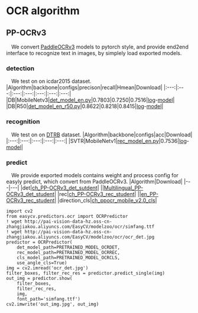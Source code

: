 # OCR algorithm
## PP-OCRv3
&ensp;&ensp;We convert [PaddleOCRv3](https://github.com/PaddlePaddle/PaddleOCR) models to pytorch style, and provide end2end interface to recognize text in images, by simplely load exported models.
### detection
&ensp;&ensp;We test on on icdar2015 dataset.
|Algorithm|backbone|configs|precison|recall|Hmean|Download|
|:---:|:---:|:---:|:---:|:---:|:---:|:---:|
|DB|MobileNetv3|[det_model_en.py](configs/ocr/detection/det_model_en.py)|0.7803|0.7250|0.7516|[log](http://pai-vision-data-hz.oss-cn-zhangjiakou.aliyuncs.com/EasyCV/modelzoo/ocr/det/fintune_icdar2015_mobilev3/20220902_140307.log.json)-[model](http://pai-vision-data-hz.oss-cn-zhangjiakou.aliyuncs.com/EasyCV/modelzoo/ocr/det/fintune_icdar2015_mobilev3/epoch_70.pth)|
|DB|R50|[det_model_en_r50.py](configs/ocr/detection/det_model_en_r50.py)|0.8622|0.8218|0.8415|[log](http://pai-vision-data-hz.oss-cn-zhangjiakou.aliyuncs.com/EasyCV/modelzoo/ocr/det/fintune_icdar2015_r50/20220906_110252.log.json)-[model](http://pai-vision-data-hz.oss-cn-zhangjiakou.aliyuncs.com/EasyCV/modelzoo/ocr/det/fintune_icdar2015_r50/epoch_1150.pth)|
### recognition
&ensp;&ensp;We test on on [DTRB](https://arxiv.org/abs/1904.01906) dataset.
|Algorithm|backbone|configs|acc|Download|
|:---:|:---:|:---:|:---:|:---:|
|SVTR|MobileNetv1|[rec_model_en.py](configs/ocr/recognition/rec_model_en.py)|0.7536|[log](http://pai-vision-data-hz.oss-cn-zhangjiakou.aliyuncs.com/EasyCV/modelzoo/ocr/rec/fintune_dtrb/20220914_125616.log.json)-[model](http://pai-vision-data-hz.oss-cn-zhangjiakou.aliyuncs.com/EasyCV/modelzoo/ocr/rec/fintune_dtrb/epoch_60.pth)|
### predict
&ensp;&ensp;We provide exported models contains weight and process config for easyly predict, which convert from PaddleOCRv3.
|Algorithm|Download|
|---|---|
|det|[ch_PP-OCRv3_det_sutdent](http://pai-vision-data-hz.oss-cn-zhangjiakou.aliyuncs.com/EasyCV/modelzoo/ocr/det/ch_PP-OCRv3_det/student_export.pth)|
||[Multilingual_PP-OCRv3_det_student](http://pai-vision-data-hz.oss-cn-zhangjiakou.aliyuncs.com/EasyCV/modelzoo/ocr/det/Multilingual_PP-OCRv3_det/student_export.pth)|
|rec|[ch_PP-OCRv3_rec_student](http://pai-vision-data-hz.oss-cn-zhangjiakou.aliyuncs.com/EasyCV/modelzoo/ocr/rec/ch_PP-OCRv3_rec/best_accuracy_student_export.pth)|
||[en_PP-OCRv3_rec_student](http://pai-vision-data-hz.oss-cn-zhangjiakou.aliyuncs.com/EasyCV/modelzoo/ocr/rec/en_PP-OCRv3_rec/best_accuracy.pth)|
|direction_cls|[ch_ppocr_mobile_v2.0_cls](http://pai-vision-data-hz.oss-cn-zhangjiakou.aliyuncs.com/EasyCV/modelzoo/ocr/cls/ch_ppocr_mobile_v2.0_cls/best_accuracy_export.pth)|
```
import cv2
from easycv.predictors.ocr import OCRPredictor
! wget http://pai-vision-data-hz.oss-cn-zhangjiakou.aliyuncs.com/EasyCV/modelzoo/ocr/simfang.ttf
! wget http://pai-vision-data-hz.oss-cn-zhangjiakou.aliyuncs.com/EasyCV/modelzoo/ocr/ocr_det.jpg
predictor = OCRPredictor(
    det_model_path=PRETRAINED_MODEL_OCRDET,
    rec_model_path=PRETRAINED_MODEL_OCRREC,
    cls_model_path=PRETRAINED_MODEL_OCRCLS,
    use_angle_cls=True)
img = cv2.imread('ocr_det.jpg')
filter_boxes, filter_rec_res = predictor.predict_single(img)
out_img = predictor.show(
    filter_boxes,
    filter_rec_res,
    img,
    font_path='simfang.ttf')
cv2.imwrite('out_img.jpg', out_img)
```
